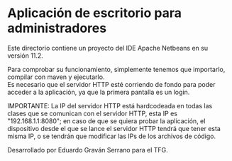 # Aplicación de escritorio para administradores

Este directorio contiene un proyecto del IDE Apache Netbeans en su versión 11.2. 

Para comprobar su funcionamiento, simplemente tenemos que importarlo, compilar con maven y ejecutarlo.  
Es necesario que el servidor HTTP esté corriendo de fondo para poder acceder a la aplicación, ya que la primera pantalla es un login.  

IMPORTANTE: La IP del servidor HTTP está hardcodeada en todas las clases que se comunican con el servidor HTTP, esta IP es "192.168.1.1:8080"; en caso de que se quiera probar la aplicación, el dispositivo desde el que se lance el servidor HTTP tendrá que tener esta misma IP, o se tendrán que modificar las IPs de los archivos de código.
  
Desarrollado por Eduardo Graván Serrano para el TFG.

